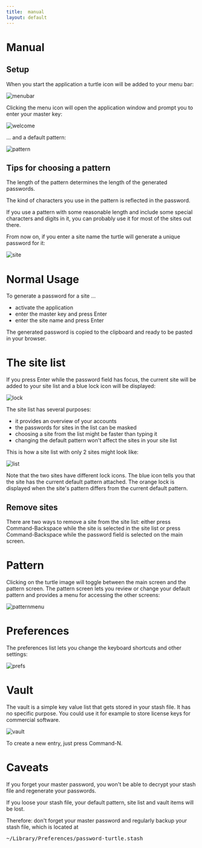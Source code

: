 ```yaml
---
title:  manual
layout: default
---
```


# Manual

## Setup

When you start the application a turtle icon will be added to your menu bar:

![menubar](img/menubar.png)

Clicking the menu icon will open the application window and prompt you to enter your master key:

![welcome](img/welcome.png)

... and a default pattern:

![pattern](img/pattern.png)

## Tips for choosing a pattern

The length of the pattern determines the length of the generated passwords. 

The kind of characters you use in the pattern is reflected in the password.

If you use a pattern with some reasonable length and include some special characters and digits in it, you can probably use it for most of the sites out there.

From now on, if you enter a site name the turtle will generate a unique password for it:

![site](img/site.png)

# Normal Usage

To generate a password for a site ...

- activate the application
- enter the master key and press Enter
- enter the site name and press Enter

The generated password is copied to the clipboard and ready to be pasted in your browser.

# The site list

If you press Enter while the password field has focus, the current site will be added to your site list
and a blue lock icon will be displayed:

![lock](img/lock.png)

The site list has several purposes:

- it provides an overview of your accounts
- the passwords for sites in the list can be masked
- choosing a site from the list might be faster than typing it
- changing the default pattern won't affect the sites in your site list

This is how a site list with only 2 sites might look like:

![list](img/list.png)

Note that the two sites have different lock icons. 
The blue icon tells you that the site has the current default pattern attached.
The orange lock is displayed when the site's pattern differs from the current default pattern.

## Remove sites

There are two ways to remove a site from the site list:
either press Command-Backspace while the site is selected in the site list
or press Command-Backspace while the password field is selected on the main screen.

# Pattern

Clicking on the turtle image will toggle between the main screen and the pattern screen.
The pattern screen lets you review or change your default pattern and provides a menu for accessing the other screens:

![patternmenu](img/patternmenu.png)

# Preferences

The preferences list lets you change the keyboard shortcuts and other settings:

![prefs](img/prefs.png)

# Vault

The vault is a simple key value list that gets stored in your stash file. 
It has no specific purpose. 
You could use it for example to store license keys for commercial software.

![vault](img/vault.png)

To create a new entry, just press Command-N.
    
# Caveats

If you forget your master password, you won't be able to decrypt your stash file and regenerate your passwords.

If you loose your stash file, your default pattern, site list and vault items will be lost.
    
Therefore: don't forget your master password and regularly backup your stash file, which is located at

<pre>~/Library/Preferences/password-turtle.stash</pre>
